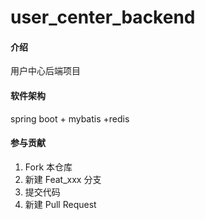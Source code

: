 # user_center_backend

#### 介绍
用户中心后端项目

#### 软件架构
spring boot + mybatis +redis


#### 参与贡献

1.  Fork 本仓库
2.  新建 Feat_xxx 分支
3.  提交代码
4.  新建 Pull Request

